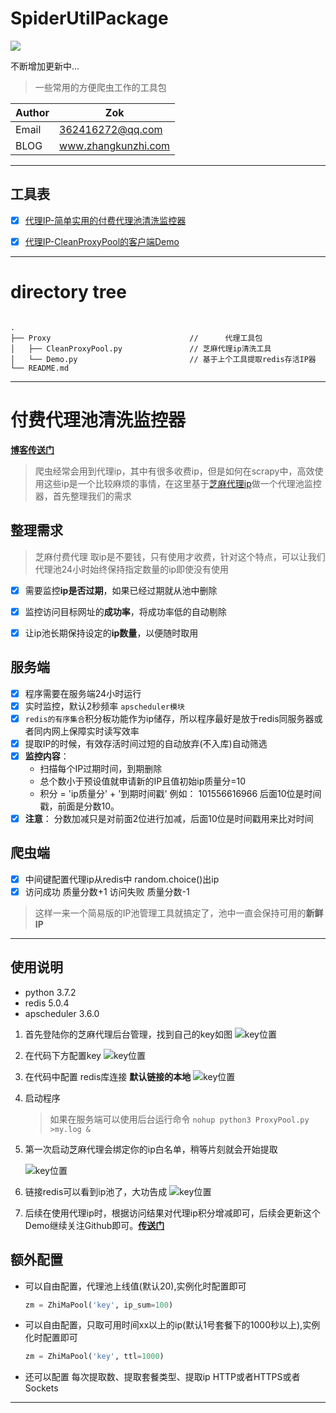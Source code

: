 # SpiderUtilPackage


![](https://zok-blog.oss-cn-hangzhou.aliyuncs.com/ico/python-3.7-green.svg) 

不断增加更新中...

> 一些常用的方便爬虫工作的工具包


| Author  | Zok |
| --- | --- |
| Email | 362416272@qq.com  |
| BLOG | www.zhangkunzhi.com |


-------
## 工具表
- [x] [代理IP-简单实用的付费代理池清洗监控器](https://github.com/wkunzhi/SpiderUtilPackage/tree/master/Proxy)
- [x] [代理IP-CleanProxyPool的客户端Demo](https://github.com/wkunzhi/SpiderUtilPackage/tree/master/Proxy)


-------


# directory tree



```
  
.
├── Proxy                               //      代理工具包 
│   ├── CleanProxyPool.py               // 芝麻代理ip清洗工具
│   └── Demo.py                         // 基于上个工具提取redis存活IP器
└── README.md

```


<hr>




# **付费代理池清洗监控器**

[**博客传送门**](https://blog.zhangkunzhi.com/2019/05/02/%E6%90%AD%E5%BB%BA%E4%B8%80%E4%B8%AA%E8%B6%85%E7%AE%80%E5%8D%95%E7%9A%84%E5%AE%9E%E7%94%A8%E7%9A%84%E9%AB%98%E5%8F%AF%E7%94%A8%E4%BB%98%E8%B4%B9IP%E6%B1%A0/index.html)

> 爬虫经常会用到代理ip，其中有很多收费ip，但是如何在scrapy中，高效使用这些ip是一个比较麻烦的事情，在这里基于[芝麻代理ip](http://h.zhimaruanjian.com/pay/)做一个代理池监控器，首先整理我们的需求

## 整理需求
> 芝麻付费代理 取ip是不要钱，只有使用才收费，针对这个特点，可以让我们代理池24小时始终保持指定数量的ip即使没有使用

- [x] 需要监控**ip是否过期**，如果已经过期就从池中删除
- [x] 监控访问目标网址的**成功率**，将成功率低的自动剔除
- [x] 让ip池长期保持设定的**ip数量**，以便随时取用


## 服务端
- [x] 程序需要在服务端24小时运行
- [x] 实时监控，默认2秒频率 `apscheduler模块`
- [x] `redis的有序集合`积分板功能作为ip储存，所以程序最好是放于redis同服务器或者同内网上保障实时读写效率
- [x] 提取IP的时候，有效存活时间过短的自动放弃(不入库)自动筛选
- [x] **监控内容**：
    - 扫描每个IP过期时间，到期删除
    - 总个数小于预设值就申请新的IP且值初始ip质量分=10
    - 积分 = 'ip质量分' + '到期时间戳'  例如：  101556616966  后面10位是时间戳，前面是分数10。
- [x] **注意**： 分数加减只是对前面2位进行加减，后面10位是时间戳用来比对时间

## 爬虫端
- [x] 中间键配置代理ip从redis中 random.choice()出ip
- [x] 访问成功 质量分数+1 访问失败 质量分数-1

> 这样一来一个简易版的IP池管理工具就搞定了，池中一直会保持可用的**新鲜IP**

------


## 使用说明
- python 3.7.2
- redis 5.0.4
- apscheduler 3.6.0

1. 首先登陆你的芝麻代理后台管理，找到自己的key如图
    ![key位置](https://www.zhangkunzhi.com/images/芝麻1.png)

1. 在代码下方配置key
    ![key位置](https://www.zhangkunzhi.com/images/填入芝麻key.png)
    
1. 在代码中配置 redis库连接 **默认链接的本地**
    ![key位置](https://www.zhangkunzhi.com/images/代理模块.png)
    
1. 启动程序
    > 如果在服务端可以使用后台运行命令
    `nohup python3 ProxyPool.py >my.log &`
 
1. 第一次启动芝麻代理会绑定你的ip白名单，稍等片刻就会开始提取     
    
    ![key位置](https://www.zhangkunzhi.com/images/提取ip.png)
    
1. 链接redis可以看到ip池了，大功告成
    ![key位置](https://www.zhangkunzhi.com/images/20个ip.png)
    
1. 后续在使用代理ip时，根据访问结果对代理ip积分增减即可，后续会更新这个Demo继续关注Github即可。[**传送门**](https://github.com/wkunzhi/SpiderUtilPackage)
    
    
## 额外配置
- 可以自由配置，代理池上线值(默认20),实例化时配置即可
    ```python
    zm = ZhiMaPool('key', ip_sum=100)
    ```
- 可以自由配置，只取可用时间xx以上的ip(默认1号套餐下的1000秒以上),实例化时配置即可
    ```python
    zm = ZhiMaPool('key', ttl=1000)
    ```
- 还可以配置 每次提取数、提取套餐类型、提取ip HTTP或者HTTPS或者Sockets
 


<hr>
